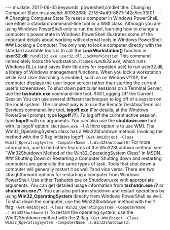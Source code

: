 --- ms.date:  2017-06-05 keywords:  powershell,cmdlet title:  Changing Computer State ms.assetid:  8093268b-27f8-4a49-8871-142c5cc33f01 ---  # Changing Computer State To reset a computer in Windows PowerShell, use either a standard command-line tool or a WMI class. Although you are using Windows PowerShell only to run the tool, learning how to change a computer's power state in Windows PowerShell illustrates some of the important details about working with external tools in Windows PowerShell.  ### Locking a Computer The only way to lock a computer directly with the standard available tools is to call the **LockWorkstation()** function in **user32.dll**:  ``` rundll32.exe user32.dll,LockWorkStation ```  This command immediately locks the workstation. It uses *rundll32.exe*, which runs Windows DLLs (and saves their libraries for repeated use) to run user32.dll, a library of Windows management functions.  When you lock a workstation while Fast User Switching is enabled, such as on Windows??XP, the computer displays the user logon screen rather than starting the current user's screensaver.  To shut down particular sessions on a Terminal Server, use the **tsshutdn.exe** command-line tool.  ### Logging Off the Current Session You can use several different techniques to log off of a session on the local system. The simplest way is to use the Remote Desktop/Terminal Services command-line tool, **logoff.exe** (For details, at the Windows PowerShell prompt, type **logoff /?**). To log off the current active session, type **logoff** with no arguments.  You can also use the **shutdown.exe** tool with its logoff option:  ``` shutdown.exe -l ```  A third option is to use WMI. The Win32_OperatingSystem class has a Win32Shutdown method. Invoking the method with the 0 flag initiates logoff:  ``` (Get-WmiObject -Class Win32_OperatingSystem -ComputerName .).Win32Shutdown(0) ```  For more information, and to find other features of the Win32Shutdown method, see "Win32Shutdown Method of the Win32_OperatingSystem Class" in MSDN.  ### Shutting Down or Restarting a Computer Shutting down and restarting computers are generally the same types of task. Tools that shut down a computer will generally restart it as well'?and vice versa. There are two straightforward options for restarting a computer from Windows PowerShell. Use either Tsshutdn.exe or Shutdown.exe with appropriate arguments. You can get detailed usage information from **tsshutdn.exe /?** or **shutdown.exe /?**.  You can also perform shutdown and restart operations by using **Win32_OperatingSystem** directly from Windows PowerShell as well.  To shut down the computer, use the Win32Shutdown method with the **1** flag.  ``` (Get-WmiObject -Class Win32_OperatingSystem -ComputerName .).Win32Shutdown(1) ```  To restart the operating system, use the Win32Shutdown method with the **2** flag.  ``` (Get-WmiObject -Class Win32_OperatingSystem -ComputerName .).Win32Shutdown(2) ``` 
